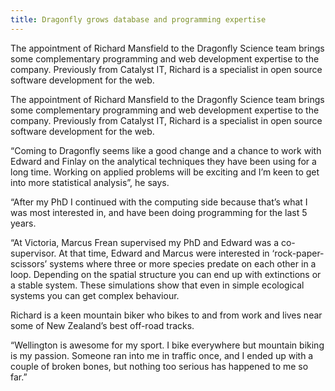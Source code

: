 ```yaml
---
title: Dragonfly grows database and programming expertise
---
```


The appointment of Richard Mansfield to the Dragonfly Science team
brings some complementary programming and web development expertise to
the company. Previously from Catalyst IT, Richard is a specialist in
open source software development for the web.

<!--more-->


The appointment of Richard Mansfield to the Dragonfly Science team
brings some complementary programming and web development expertise to
the company. Previously from Catalyst IT, Richard is a specialist in
open source software development for the web.

“Coming to Dragonfly seems like a good change and a chance to work
with Edward and Finlay on the analytical techniques they have been
using for a long time. Working on applied problems will be exciting
and I’m keen to get into more statistical analysis”, he says.

“After my PhD I continued with the computing side because that’s what
I was most interested in, and have been doing programming for the last
5 years.

“At Victoria, Marcus Frean supervised my PhD and Edward was a
co-supervisor. At that time, Edward and Marcus were interested in
‘rock-paper-scissors’ systems where three or more species predate on
each other in a loop. Depending on the spatial structure you can end
up with extinctions or a stable system. These simulations show that
even in simple ecological systems you can get complex behaviour.

Richard is a keen mountain biker who bikes to and from work and lives
near some of New Zealand’s best off-road tracks.

“Wellington is awesome for my sport. I bike everywhere but mountain
biking is my passion. Someone ran into me in traffic once, and I ended
up with a couple of broken bones, but nothing too serious has happened
to me so far.”

